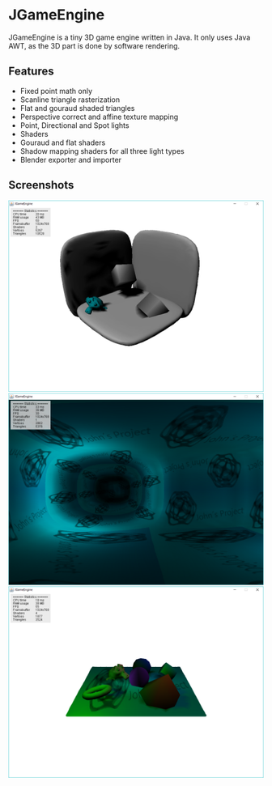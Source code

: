# JGameEngine

JGameEngine is a tiny 3D game engine written in Java. 
It only uses Java AWT, as the 3D part is done by software rendering.

## Features 
* Fixed point math only
* Scanline triangle rasterization 
* Flat and gouraud shaded triangles
* Perspective correct and affine texture mapping
* Point, Directional and Spot lights
* Shaders
* Gouraud and flat shaders
* Shadow mapping shaders for all three light types
* Blender exporter and importer

## Screenshots
![Screenshot](Images/Example1.PNG "Example1")
![Screenshot](Images/Example2.PNG "Example2")
![Screenshot](Images/Example3.PNG "Example3")